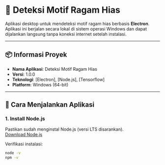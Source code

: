 # 🎨 Deteksi Motif Ragam Hias

Aplikasi desktop untuk mendeteksi motif ragam hias berbasis **Electron**. Aplikasi ini berjalan secara lokal di sistem operasi Windows dan dapat dijalankan langsung tanpa koneksi internet setelah instalasi.

---

## 📦 Informasi Proyek

- **Nama Aplikasi**: Deteksi Motif Ragam Hias
- **Versi**: 1.0.0
- **Teknologi**: [Electron], [Node.js], [Tensorflow]
- **Platform**: Windows (64-bit)

---

## 🚀 Cara Menjalankan Aplikasi

### 1. Install Node.js

Pastikan sudah menginstal Node.js (versi LTS disarankan).  
[Download Node.js](https://nodejs.org)

Verifikasi instalasi:
```bash
node -v
npm -v
